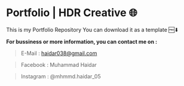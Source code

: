 # Portfolio | HDR Creative 🌐

This is my Portfolio Repository
You can download it as a template 🆓⬇

**For bussiness or more information, you can contact me on :**
> E-Mail : haidar038@gmail.com

> Facebook : Muhammad Haidar

> Instagram : @mhmmd.haidar_05
